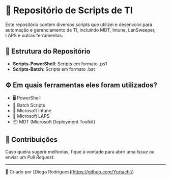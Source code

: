 # 🚀 Repositório de Scripts de TI  
Este repositório contém diversos scripts que utilizei e desenvolvi para automação e gerenciamento de TI, incluindo MDT, Intune, LanSweeper, LAPS e outras ferramentas.

## 📂 Estrutura do Repositório  
- **Scripts-PowerShell**: Scripts em formato .ps1 
- **Scripts-Batch**: Scripts em formato .bat

## ⚙️ Em quais ferramentas eles foram utilizados?  
- 🖥️ PowerShell  
- 🔄 Batch Scripts  
- 🏢 Microsoft Intune  
- 🔐 Microsoft LAPS  
- 📦 MDT (Microsoft Deployment Toolkit)  

## 🤝 Contribuições  
Caso queira sugerir melhorias, fique à vontade para abrir uma *Issue* ou enviar um *Pull Request*.

---
📌 Criado por [Diego Rodrigues](https://github.com/Yurtachi\)
